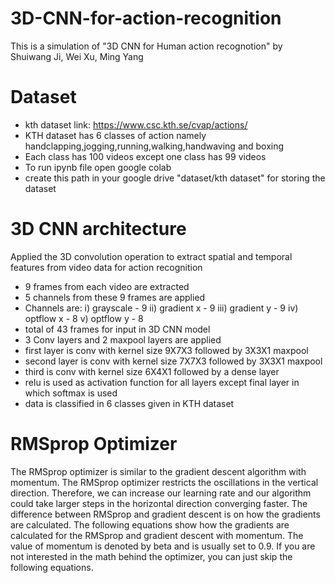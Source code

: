 # 3D-CNN-for-action-recognition
This is a simulation of "3D CNN for Human action recognotion" by Shuiwang Ji, Wei Xu, Ming Yang


# Dataset
* kth dataset link: https://www.csc.kth.se/cvap/actions/
* KTH dataset has 6 classes of action namely handclapping,jogging,running,walking,handwaving and boxing
* Each class has 100 videos except one class has 99 videos
* To run ipynb file open google colab 
* create this path in your google drive  "dataset/kth dataset" for storing the dataset


# 3D CNN architecture
Applied the 3D convolution operation to extract spatial and temporal features from video data for action recognition
* 9  frames from each video are extracted 
* 5 channels from these 9 frames are applied
* Channels are:
 	 i)  grayscale    - 9
   ii) gradient x  - 9
   iii) gradient y - 9
   iv) optflow x -  8
   v) optflow y  -  8
* total of 43 frames for input in 3D CNN model
* 3 Conv layers and 2 maxpool layers are applied
* first layer is conv with kernel size 9X7X3 followed by 3X3X1 maxpool
* second layer is conv with kernel size 7X7X3 followed by 3X3X1 maxpool
* third is conv with kernel size 6X4X1 followed by a dense layer 
* relu is used as activation function for all layers except final layer in which softmax is used
* data is classified in 6 classes given in KTH dataset


# RMSprop Optimizer
The RMSprop optimizer is similar to the gradient descent algorithm with momentum. The RMSprop optimizer restricts the oscillations in the vertical direction. Therefore, we can increase our learning rate and our algorithm could take larger steps in the horizontal direction converging faster. The difference between RMSprop and gradient descent is on how the gradients are calculated. The following equations show how the gradients are calculated for the RMSprop and gradient descent with momentum. The value of momentum is denoted by beta and is usually set to 0.9. If you are not interested in the math behind the optimizer, you can just skip the following equations.


